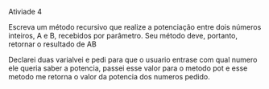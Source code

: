 Ativiade 4

Escreva um método recursivo que realize a potenciação entre dois números inteiros, A e B, recebidos por parâmetro. Seu método deve, portanto, retornar o resultado de AB

Declarei duas varialvei e pedi para que o usuario entrase com qual numero ele queria saber a potencia, passei esse valor para o metodo pot e esse metodo me retorna o valor da potencia dos numeros pedido.

